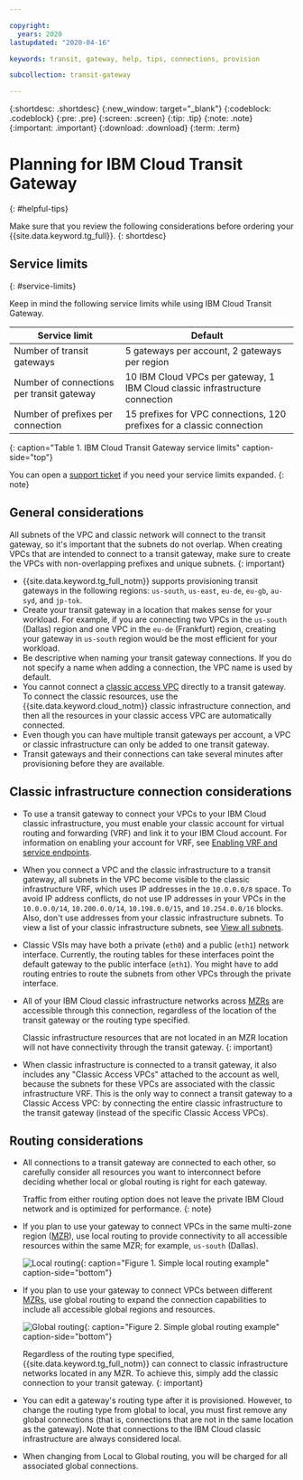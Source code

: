 ```yaml
---

copyright:
  years: 2020
lastupdated: "2020-04-16"

keywords: transit, gateway, help, tips, connections, provision

subcollection: transit-gateway

---
```


{:shortdesc: .shortdesc}
{:new_window: target="_blank"}
{:codeblock: .codeblock}
{:pre: .pre}
{:screen: .screen}
{:tip: .tip}
{:note: .note}
{:important: .important}
{:download: .download}
{:term: .term}

# Planning for IBM Cloud Transit Gateway
{: #helpful-tips}

Make sure that you review the following considerations before ordering your {{site.data.keyword.tg_full}}.
{: shortdesc}

## Service limits
{: #service-limits}

Keep in mind the following service limits while using IBM Cloud Transit Gateway.

| Service limit |  Default |
|---------------------------|------|
| Number of transit gateways | 5 gateways per account, 2 gateways per region |
| Number of connections per transit gateway |  10 IBM Cloud VPCs per gateway, 1 IBM Cloud classic infrastructure connection |
| Number of prefixes per connection | 15 prefixes for VPC connections, 120 prefixes for a classic connection |
{: caption="Table 1. IBM Cloud Transit Gateway service limits" caption-side="top"}

You can open a [support ticket](/docs/get-support?topic=get-support-getting-customer-support) if you need your service limits expanded.
{: note}

## General considerations

All subnets of the VPC and classic network will connect to the transit gateway, so it's important that the subnets do not overlap. When creating VPCs that are intended to connect to a transit gateway, make sure to create the VPCs with non-overlapping prefixes and unique subnets.
{: important}

* {{site.data.keyword.tg_full_notm}} supports provisioning transit gateways in the following regions: `us-south`, `us-east`, `eu-de`, `eu-gb`, `au-syd`, and `jp-tok`.
* Create your transit gateway in a location that makes sense for your workload. For example, if you are connecting two VPCs in the `us-south` (Dallas) region and one VPC in the `eu-de` (Frankfurt) region, creating your gateway in `us-south` region would be the most efficient for your workload.
* Be descriptive when naming your transit gateway connections. If you do not specify a name when adding a connection, the VPC name is used by default.
* You cannot connect a [classic access VPC](/docs/vpc?topic=vpc-setting-up-access-to-classic-infrastructure) directly to a transit gateway. To connect the classic resources, use the {{site.data.keyword.cloud_notm}} classic infrastructure connection, and then all the resources in your classic access VPC are automatically connected.  
* Even though you can have multiple transit gateways per account, a VPC or classic infrastructure can only be added to one transit gateway.
* Transit gateways and their connections can take several minutes after provisioning before they are available.

## Classic infrastructure connection considerations

* To use a transit gateway to connect your VPCs to your IBM Cloud classic infrastructure, you must enable your classic account for virtual routing and forwarding (VRF) and link it to your IBM Cloud account. For information on enabling your account for VRF, see [Enabling VRF and service endpoints](/docs/account?topic=account-vrf-service-endpoint).

* When you connect a VPC and the classic infrastructure to a transit gateway, all subnets in the VPC become visible to the classic infrastructure VRF, which uses IP addresses in the `10.0.0.0/8` space. To avoid IP address conflicts, do not use IP addresses in your VPCs in the `10.0.0.0/14`, `10.200.0.0/14`, `10.198.0.0/15`, and `10.254.0.0/16` blocks. Also, don't use addresses from your classic infrastructure subnets. To view a list of your classic infrastructure subnets, see [View all subnets](/docs/subnets?topic=subnets-view-all-subnets).

* Classic VSIs may have both a private (`eth0`) and a public (`eth1`) network interface. Currently, the routing tables for these interfaces point the default gateway to the public interface (`eth1`). You might have to add routing entries to route the subnets from other VPCs through the private interface.

* All of your IBM Cloud classic infrastructure networks across [MZRs](/docs/overview?topic=overview-locations#mzr-table) are accessible through this connection, regardless of the location of the transit gateway or the routing type specified.

  Classic infrastructure resources that are not located in an MZR location will not have connectivity through the transit gateway.
  {: important}

* When classic infrastructure is connected to a transit gateway, it also includes any "Classic Access VPCs" attached to the account as well, because the subnets for these VPCs are associated with the classic infrastructure VRF. This is the only way to connect a transit gateway to a Classic Access VPC: by connecting the entire classic infrastructure to the transit gateway (instead of the specific Classic Access VPCs).

## Routing considerations

* All connections to a transit gateway are connected to each other, so carefully consider all resources you want to interconnect before deciding whether local or global routing is right for each gateway.

   Traffic from either routing option does not leave the private IBM Cloud network and is optimized for performance.
   {: note}

* If you plan to use your gateway to connect VPCs in the same multi-zone region ([MZR](/docs/overview?topic=overview-locations#mzr-table)), use local routing to provide connectivity to all accessible resources within the same MZR; for example, `us-south` (Dallas).

   ![Local routing](images/1-aboutLocalRoutingExample.png "Local routing"){: caption="Figure 1. Simple local routing example" caption-side="bottom"}

* If you plan to use your gateway to connect VPCs between different [MZRs](/docs/overview?topic=overview-locations#mzr-table), use global routing to expand the connection capabilities to include all accessible global regions and resources.

   ![Global routing](images/2-aboutGlobalRoutingExample.png "Global routing"){: caption="Figure 2. Simple global routing example" caption-side="bottom"}

   Regardless of the routing type specified, {{site.data.keyword.tg_full_notm}} can connect to classic infrastructure networks located in any MZR. To achieve this, simply add the classic connection to your transit gateway.
   {: important}

* You can edit a gateway's routing type after it is provisioned. However, to change the routing type from global to local, you must first remove any global connections (that is, connections that are not in the same location as the gateway). Note that connections to the IBM Cloud classic infrastructure are always considered local.

* When changing from Local to Global routing, you will be charged for all associated global connections.

